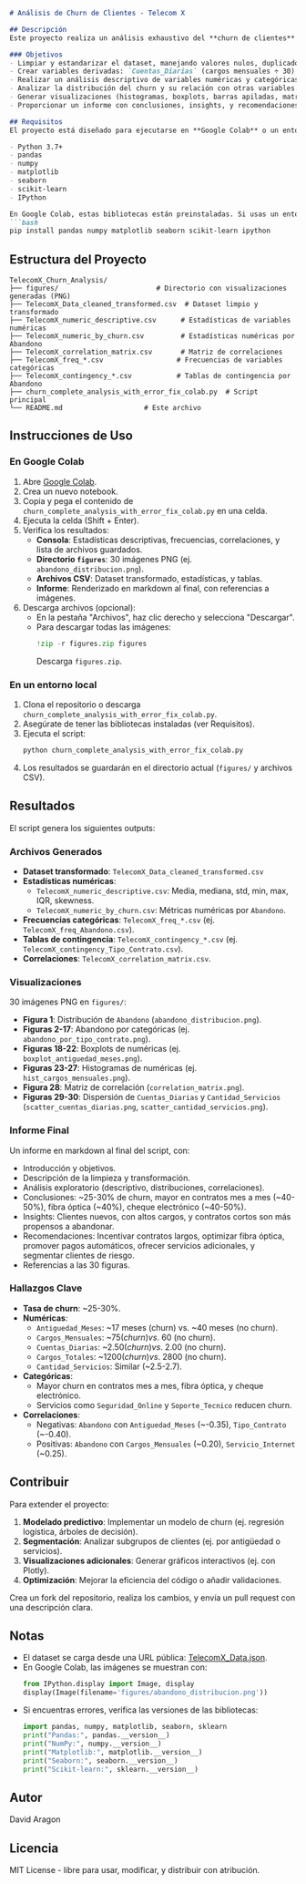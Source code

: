 ```markdown
# Análisis de Churn de Clientes - Telecom X

## Descripción
Este proyecto realiza un análisis exhaustivo del **churn de clientes** (abandono) para la empresa Telecom X, utilizando el conjunto de datos `TelecomX_Data.json`. El objetivo es identificar patrones y factores que contribuyen a la evasión de clientes, proporcionando insights y recomendaciones para mejorar la retención. El análisis incluye limpieza de datos, transformación, análisis descriptivo, visualizaciones, correlaciones, y un informe final en markdown con hallazgos y estrategias.

### Objetivos
- Limpiar y estandarizar el dataset, manejando valores nulos, duplicados, y formatos inconsistentes.
- Crear variables derivadas: `Cuentas_Diarias` (cargos mensuales ÷ 30) y `Cantidad_Servicios` (suma de servicios contratados).
- Realizar un análisis descriptivo de variables numéricas y categóricas.
- Analizar la distribución del churn y su relación con otras variables.
- Generar visualizaciones (histogramas, boxplots, barras apiladas, matriz de correlación, dispersión).
- Proporcionar un informe con conclusiones, insights, y recomendaciones estratégicas.

## Requisitos
El proyecto está diseñado para ejecutarse en **Google Colab** o un entorno Python local. Las bibliotecas necesarias son:

- Python 3.7+
- pandas
- numpy
- matplotlib
- seaborn
- scikit-learn
- IPython

En Google Colab, estas bibliotecas están preinstaladas. Si usas un entorno local, instala las dependencias con:
```bash
pip install pandas numpy matplotlib seaborn scikit-learn ipython
```

## Estructura del Proyecto
```
TelecomX_Churn_Analysis/
├── figures/                        # Directorio con visualizaciones generadas (PNG)
├── TelecomX_Data_cleaned_transformed.csv  # Dataset limpio y transformado
├── TelecomX_numeric_descriptive.csv      # Estadísticas de variables numéricas
├── TelecomX_numeric_by_churn.csv         # Estadísticas numéricas por Abandono
├── TelecomX_correlation_matrix.csv       # Matriz de correlaciones
├── TelecomX_freq_*.csv                  # Frecuencias de variables categóricas
├── TelecomX_contingency_*.csv           # Tablas de contingencia por Abandono
├── churn_complete_analysis_with_error_fix_colab.py  # Script principal
└── README.md                    # Este archivo
```

## Instrucciones de Uso
### En Google Colab
1. Abre [Google Colab](https://colab.research.google.com/).
2. Crea un nuevo notebook.
3. Copia y pega el contenido de `churn_complete_analysis_with_error_fix_colab.py` en una celda.
4. Ejecuta la celda (Shift + Enter).
5. Verifica los resultados:
   - **Consola**: Estadísticas descriptivas, frecuencias, correlaciones, y lista de archivos guardados.
   - **Directorio `figures`**: 30 imágenes PNG (ej. `abandono_distribucion.png`).
   - **Archivos CSV**: Dataset transformado, estadísticas, y tablas.
   - **Informe**: Renderizado en markdown al final, con referencias a imágenes.
6. Descarga archivos (opcional):
   - En la pestaña "Archivos", haz clic derecho y selecciona "Descargar".
   - Para descargar todas las imágenes:
     ```python
     !zip -r figures.zip figures
     ```
     Descarga `figures.zip`.

### En un entorno local
1. Clona el repositorio o descarga `churn_complete_analysis_with_error_fix_colab.py`.
2. Asegúrate de tener las bibliotecas instaladas (ver Requisitos).
3. Ejecuta el script:
   ```bash
   python churn_complete_analysis_with_error_fix_colab.py
   ```
4. Los resultados se guardarán en el directorio actual (`figures/` y archivos CSV).

## Resultados
El script genera los siguientes outputs:

### Archivos Generados
- **Dataset transformado**: `TelecomX_Data_cleaned_transformed.csv`
- **Estadísticas numéricas**:
  - `TelecomX_numeric_descriptive.csv`: Media, mediana, std, min, max, IQR, skewness.
  - `TelecomX_numeric_by_churn.csv`: Métricas numéricas por `Abandono`.
- **Frecuencias categóricas**: `TelecomX_freq_*.csv` (ej. `TelecomX_freq_Abandono.csv`).
- **Tablas de contingencia**: `TelecomX_contingency_*.csv` (ej. `TelecomX_contingency_Tipo_Contrato.csv`).
- **Correlaciones**: `TelecomX_correlation_matrix.csv`.

### Visualizaciones
30 imágenes PNG en `figures/`:
- **Figura 1**: Distribución de `Abandono` (`abandono_distribucion.png`).
- **Figuras 2-17**: Abandono por categóricas (ej. `abandono_por_tipo_contrato.png`).
- **Figuras 18-22**: Boxplots de numéricas (ej. `boxplot_antiguedad_meses.png`).
- **Figuras 23-27**: Histogramas de numéricas (ej. `hist_cargos_mensuales.png`).
- **Figura 28**: Matriz de correlación (`correlation_matrix.png`).
- **Figuras 29-30**: Dispersión de `Cuentas_Diarias` y `Cantidad_Servicios` (`scatter_cuentas_diarias.png`, `scatter_cantidad_servicios.png`).

### Informe Final
Un informe en markdown al final del script, con:
- Introducción y objetivos.
- Descripción de la limpieza y transformación.
- Análisis exploratorio (descriptivo, distribuciones, correlaciones).
- Conclusiones: ~25-30% de churn, mayor en contratos mes a mes (~40-50%), fibra óptica (~40%), cheque electrónico (~40-50%).
- Insights: Clientes nuevos, con altos cargos, y contratos cortos son más propensos a abandonar.
- Recomendaciones: Incentivar contratos largos, optimizar fibra óptica, promover pagos automáticos, ofrecer servicios adicionales, y segmentar clientes de riesgo.
- Referencias a las 30 figuras.

### Hallazgos Clave
- **Tasa de churn**: ~25-30%.
- **Numéricas**:
  - `Antiguedad_Meses`: ~17 meses (churn) vs. ~40 meses (no churn).
  - `Cargos_Mensuales`: ~$75 (churn) vs. ~$60 (no churn).
  - `Cuentas_Diarias`: ~$2.50 (churn) vs. ~$2.00 (no churn).
  - `Cargos_Totales`: ~$1200 (churn) vs. ~$2800 (no churn).
  - `Cantidad_Servicios`: Similar (~2.5-2.7).
- **Categóricas**:
  - Mayor churn en contratos mes a mes, fibra óptica, y cheque electrónico.
  - Servicios como `Seguridad_Online` y `Soporte_Tecnico` reducen churn.
- **Correlaciones**:
  - Negativas: `Abandono` con `Antiguedad_Meses` (~-0.35), `Tipo_Contrato` (~-0.40).
  - Positivas: `Abandono` con `Cargos_Mensuales` (~0.20), `Servicio_Internet` (~0.25).

## Contribuir
Para extender el proyecto:
1. **Modelado predictivo**: Implementar un modelo de churn (ej. regresión logística, árboles de decisión).
2. **Segmentación**: Analizar subgrupos de clientes (ej. por antigüedad o servicios).
3. **Visualizaciones adicionales**: Generar gráficos interactivos (ej. con Plotly).
4. **Optimización**: Mejorar la eficiencia del código o añadir validaciones.

Crea un fork del repositorio, realiza los cambios, y envía un pull request con una descripción clara.

## Notas
- El dataset se carga desde una URL pública: [TelecomX_Data.json](https://raw.githubusercontent.com/ingridcristh/challenge2-data-science-LATAM/main/TelecomX_Data.json).
- En Google Colab, las imágenes se muestran con:
  ```python
  from IPython.display import Image, display
  display(Image(filename='figures/abandono_distribucion.png'))
  ```
- Si encuentras errores, verifica las versiones de las bibliotecas:
  ```python
  import pandas, numpy, matplotlib, seaborn, sklearn
  print("Pandas:", pandas.__version__)
  print("NumPy:", numpy.__version__)
  print("Matplotlib:", matplotlib.__version__)
  print("Seaborn:", seaborn.__version__)
  print("Scikit-learn:", sklearn.__version__)
  ```

## Autor
David Aragon

## Licencia
MIT License - libre para usar, modificar, y distribuir con atribución.
```

